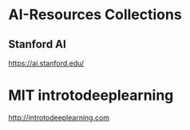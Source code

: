 # AI-Resources  Collections



##  Stanford AI
https://ai.stanford.edu/    


# MIT  introtodeeplearning

http://introtodeeplearning.com    
